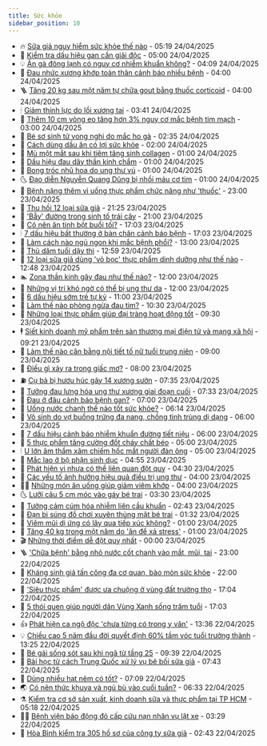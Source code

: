 ```yaml
---
title: Sức khỏe
sidebar_position: 10
---
```


<!-- vnexpress-suc-khoe:START -->
- 🔥 [Sữa giả nguy hiểm sức khỏe thế nào](https://vnexpress.net/sua-gia-nguy-hiem-suc-khoe-the-nao-4878058.html) - 05:19 24/04/2025
- 🥰 [Kiểm tra dấu hiệu gan cần giải độc](https://vnexpress.net/kiem-tra-dau-hieu-gan-can-giai-doc-4878048.html) - 05:00 24/04/2025
- 💡 [Ăn gà đông lạnh có nguy cơ nhiễm khuẩn không?](https://vnexpress.net/an-ga-dong-lanh-co-nguy-co-nhiem-khuan-khong-4877974.html) - 04:09 24/04/2025
- 🤗 [Đau nhức xương khớp toàn thân cảnh báo nhiều bệnh](https://vnexpress.net/dau-nhuc-xuong-khop-toan-than-canh-bao-nhieu-benh-4878060.html) - 04:00 24/04/2025
- 🪜 [Tăng 20 kg sau một năm tự chữa gout bằng thuốc corticoid](https://vnexpress.net/tang-20-kg-sau-mot-nam-tu-chua-gout-bang-thuoc-corticoid-4877904.html) - 04:00 24/04/2025
- 🕯 [Giảm thính lực do lồi xương tai](https://vnexpress.net/giam-thinh-luc-do-loi-xuong-tai-4877678.html) - 03:41 24/04/2025
- 🤭 [Thêm 10 cm vòng eo tăng hơn 3% nguy cơ mắc bệnh tim mạch](https://vnexpress.net/them-10-cm-vong-eo-tang-hon-3-nguy-co-mac-benh-tim-mach-4877718.html) - 03:00 24/04/2025
- 👀 [Bé sơ sinh tử vong nghi do mắc ho gà](https://vnexpress.net/be-so-sinh-tu-vong-nghi-do-mac-ho-ga-4877982.html) - 02:35 24/04/2025
- 🌋 [Cách dùng dầu ăn có lợi sức khỏe](https://vnexpress.net/cach-dung-dau-an-co-loi-suc-khoe-4872867.html) - 02:00 24/04/2025
- 🫶 [Mù một mắt sau khi tiêm tăng sinh collagen](https://vnexpress.net/mu-mot-mat-sau-khi-tiem-tang-sinh-collagen-4877626.html) - 01:00 24/04/2025
- 🦆 [Dấu hiệu đau dây thần kinh chẩm](https://vnexpress.net/dau-hieu-dau-day-than-kinh-cham-4877906.html) - 01:00 24/04/2025
- 🚀 [Bong tróc nhũ hoa do ung thư vú](https://vnexpress.net/bong-troc-nhu-hoa-do-ung-thu-vu-4877905.html) - 01:00 24/04/2025
- 🌜 [Đạo diễn Nguyễn Quang Dũng bị nhồi máu cơ tim](https://vnexpress.net/dao-dien-nguyen-quang-dung-bi-nhoi-mau-co-tim-4877890.html) - 01:00 24/04/2025
- 🧰 [Bệnh nặng thêm vì uống thực phẩm chức năng như &#39;thuốc&#39;](https://vnexpress.net/benh-nang-them-vi-uong-thuc-pham-chuc-nang-nhu-thuoc-4876585.html) - 23:00 23/04/2025
- 💫 [Thu hồi 12 loại sữa giả](https://vnexpress.net/thu-hoi-12-loai-sua-gia-4877909.html) - 21:25 23/04/2025
- 🌝 [&#39;Bẫy&#39; đường trong sinh tố trái cây](https://vnexpress.net/bay-duong-trong-sinh-to-trai-cay-4877653.html) - 21:00 23/04/2025
- 🗽 [Có nên ăn tinh bột buổi tối?](https://vnexpress.net/co-nen-an-tinh-bot-buoi-toi-4876765.html) - 17:03 23/04/2025
- 🕯 [7 dấu hiệu bất thường ở bàn chân cảnh báo bệnh](https://vnexpress.net/7-dau-hieu-bat-thuong-o-ban-chan-canh-bao-benh-4876449.html) - 17:03 23/04/2025
- 🦅 [Làm cách nào ngủ ngon khi mắc bệnh phổi?](https://vnexpress.net/lam-cach-nao-ngu-ngon-khi-mac-benh-phoi-4877781.html) - 13:00 23/04/2025
- 🦆 [Thủ dâm tuổi dậy thì](https://vnexpress.net/thu-dam-tuoi-day-thi-4876559.html) - 12:59 23/04/2025
- 🎊 [12 loại sữa giả dùng &#39;vỏ bọc&#39; thực phẩm dinh dưỡng như thế nào](https://vnexpress.net/12-loai-sua-gia-dung-vo-boc-thuc-pham-dinh-duong-nhu-the-nao-4877514.html) - 12:48 23/04/2025
- 🏊 [Zona thần kinh gây đau như thế nào?](https://vnexpress.net/zona-than-kinh-gay-dau-nhu-the-nao-4877709.html) - 12:00 23/04/2025
- 📝 [Những vị trí khó ngờ có thể bị ung thư da](https://vnexpress.net/nhung-vi-tri-kho-ngo-co-the-bi-ung-thu-da-4877556.html) - 12:00 23/04/2025
- 💯 [6 dấu hiệu sớm trẻ tự kỷ](https://vnexpress.net/6-dau-hieu-som-tre-tu-ky-4877735.html) - 11:00 23/04/2025
- 🌊 [Làm thế nào phòng ngừa đau tim?](https://vnexpress.net/lam-the-nao-phong-ngua-dau-tim-4877748.html) - 10:30 23/04/2025
- 🚀 [Những loại thực phẩm giúp đại tràng hoạt động tốt](https://vnexpress.net/nhung-loai-thuc-pham-giup-dai-trang-hoat-dong-tot-4877797.html) - 09:30 23/04/2025
- 🕴 [Siết kinh doanh mỹ phẩm trên sàn thương mại điện tử và mạng xã hội](https://vnexpress.net/siet-kinh-doanh-my-pham-tren-san-thuong-mai-dien-tu-va-mang-xa-hoi-4877766.html) - 09:21 23/04/2025
- 🗽 [Làm thế nào cân bằng nội tiết tố nữ tuổi trung niên](https://vnexpress.net/lam-the-nao-can-bang-noi-tiet-to-nu-tuoi-trung-nien-4877650.html) - 09:00 23/04/2025
- 🎡 [Điều gì xảy ra trong giấc mơ?](https://vnexpress.net/dieu-gi-xay-ra-trong-giac-mo-4877562.html) - 08:00 23/04/2025
- ⛽️ [Cụ bà bị hươu húc gãy 14 xương sườn](https://vnexpress.net/cu-ba-bi-huou-huc-gay-14-xuong-suon-4877693.html) - 07:35 23/04/2025
- 🦆 [Tưởng đau lưng hóa ung thư xương giai đoạn cuối](https://vnexpress.net/tuong-dau-lung-hoa-ung-thu-xuong-giai-doan-cuoi-4877574.html) - 07:33 23/04/2025
- 🤩 [Đau ở đâu cảnh báo bệnh gan?](https://vnexpress.net/dau-o-dau-canh-bao-benh-gan-4877655.html) - 07:00 23/04/2025
- 🦒 [Uống nước chanh thế nào tốt sức khỏe?](https://vnexpress.net/uong-nuoc-chanh-the-nao-tot-suc-khoe-4877632.html) - 06:14 23/04/2025
- 💫 [Vô sinh do vợ buồng trứng đa nang, chồng tinh trùng dị dạng](https://vnexpress.net/vo-sinh-do-vo-buong-trung-da-nang-chong-tinh-trung-di-dang-4877658.html) - 06:00 23/04/2025
- 🐘 [7 dấu hiệu cảnh báo nhiễm khuẩn đường tiết niệu](https://vnexpress.net/7-dau-hieu-canh-bao-nhiem-khuan-duong-tiet-nieu-4877656.html) - 06:00 23/04/2025
- 🚀 [5 thực phẩm tăng cường đốt cháy chất béo](https://vnexpress.net/5-thuc-pham-tang-cuong-dot-chay-chat-beo-4877616.html) - 05:00 23/04/2025
- 🕯 [U lớn âm thầm xâm chiếm hốc mắt người đàn ông](https://vnexpress.net/u-lon-am-tham-xam-chiem-hoc-mat-nguoi-dan-ong-4877466.html) - 05:00 23/04/2025
- 🦏 [Mắc lao ở bộ phận sinh dục](https://vnexpress.net/mac-lao-o-bo-phan-sinh-duc-4877229.html) - 04:55 23/04/2025
- 🦄 [Phát hiện vi nhựa có thể liên quan đột quỵ](https://vnexpress.net/phat-hien-vi-nhua-co-the-lien-quan-dot-quy-4877599.html) - 04:30 23/04/2025
- 🦒 [Các yếu tố ảnh hưởng hiệu quả điều trị ung thư](https://vnexpress.net/cac-yeu-to-anh-huong-hieu-qua-dieu-tri-ung-thu-4877606.html) - 04:00 23/04/2025
- 👨‍🏫 [Những món ăn uống giúp giảm viêm khớp](https://vnexpress.net/nhung-mon-an-uong-giup-giam-viem-khop-4877577.html) - 04:00 23/04/2025
- 🌜 [Lưỡi câu 5 cm móc vào gáy bé trai](https://vnexpress.net/luoi-cau-5-cm-moc-vao-gay-be-trai-4877570.html) - 03:30 23/04/2025
- 🚀 [Tưởng cảm cúm hóa nhiễm liên cầu khuẩn](https://vnexpress.net/tuong-cam-cum-hoa-nhiem-lien-cau-khuan-4877039.html) - 02:43 23/04/2025
- 💃 [Đạn bi súng đồ chơi xuyên thủng mặt bé trai](https://vnexpress.net/dan-bi-sung-do-choi-xuyen-thung-mat-be-trai-4877427.html) - 01:32 23/04/2025
- 💯 [Viêm mũi dị ứng có lây qua tiếp xúc không?](https://vnexpress.net/viem-mui-di-ung-co-lay-qua-tiep-xuc-khong-4877471.html) - 01:00 23/04/2025
- 🤔 [Tăng 40 kg trong một năm do &#39;ăn để xả stress&#39;](https://vnexpress.net/tang-40-kg-trong-mot-nam-do-an-de-xa-stress-4877469.html) - 01:00 23/04/2025
- 🎬 [Những thời điểm dễ đột quỵ nhất](https://vnexpress.net/nhung-thoi-diem-de-dot-quy-nhat-4877130.html) - 00:00 23/04/2025
- 🪜 [&#39;Chữa bệnh&#39; bằng nhỏ nước cốt chanh vào mắt, mũi, tai](https://vnexpress.net/chua-benh-bang-nho-nuoc-cot-chanh-vao-mat-mui-tai-4877059.html) - 23:00 22/04/2025
- 🦣 [Kháng sinh giả tấn công đa cơ quan, bào mòn sức khỏe](https://vnexpress.net/khang-sinh-gia-tan-cong-da-co-quan-bao-mon-suc-khoe-4877128.html) - 22:00 22/04/2025
- 🧐 [&#39;Siêu thực phẩm&#39; được ưa chuộng ở vùng đất trường thọ](https://vnexpress.net/sieu-thuc-pham-duoc-ua-chuong-o-vung-dat-truong-tho-4876583.html) - 17:04 22/04/2025
- 🤡 [5 thói quen giúp người dân Vùng Xanh sống trăm tuổi](https://vnexpress.net/5-thoi-quen-giup-nguoi-dan-vung-xanh-song-tram-tuoi-4875694.html) - 17:03 22/04/2025
- 👍 [Phát hiện ca ngộ độc &#39;chưa từng có trong y văn&#39;](https://vnexpress.net/phat-hien-ca-ngo-doc-chua-tung-co-trong-y-van-4877391.html) - 13:36 22/04/2025
- 💡 [Chiều cao 5 năm đầu đời quyết định 60% tầm vóc tuổi trưởng thành](https://vnexpress.net/chieu-cao-5-nam-dau-doi-quyet-dinh-60-tam-voc-tuoi-truong-thanh-4877407.html) - 13:25 22/04/2025
- 💯 [Bé gái sống sót sau khi ngã từ tầng 25](https://vnexpress.net/be-gai-song-sot-sau-khi-nga-tu-tang-25-4877259.html) - 09:39 22/04/2025
- 🧠 [Bài học từ cách Trung Quốc xử lý vụ bê bối sữa giả](https://vnexpress.net/bai-hoc-tu-cach-trung-quoc-xu-ly-vu-be-boi-sua-gia-4877240.html) - 07:43 22/04/2025
- 🎡 [Dùng nhiều hạt nêm có tốt?](https://vnexpress.net/dung-nhieu-hat-nem-co-tot-4877017.html) - 07:09 22/04/2025
- 🌏 [Có nên thức khuya và ngủ bù vào cuối tuần?](https://vnexpress.net/co-nen-thuc-khuya-va-ngu-bu-vao-cuoi-tuan-4876663.html) - 06:33 22/04/2025
- ⚗️ [Kiểm tra cơ sở sản xuất, kinh doanh sữa và thực phẩm tại TP HCM](https://vnexpress.net/kiem-tra-co-so-san-xuat-kinh-doanh-sua-va-thuc-pham-tai-tp-hcm-4877171.html) - 05:18 22/04/2025
- 👨‍🏫 [Bệnh viện báo động đỏ cấp cứu nạn nhân vụ lật xe](https://vnexpress.net/benh-vien-bao-dong-do-cap-cuu-nan-nhan-vu-lat-xe-4877031.html) - 03:29 22/04/2025
- 🤖 [Hòa Bình kiểm tra 305 hồ sơ của công ty sữa giả](https://vnexpress.net/hoa-binh-kiem-tra-305-ho-so-cua-cong-ty-sua-gia-4876642.html) - 02:43 22/04/2025<!-- vnexpress-suc-khoe:END -->
